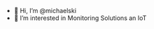 - 👋 Hi, I’m @michaelski
- 👀 I’m interested in Monitoring Solutions an IoT


<!---
michaelski/michaelski is a ✨ special ✨ repository because its `README.md` (this file) appears on your GitHub profile.
You can click the Preview link to take a look at your changes.
--->
